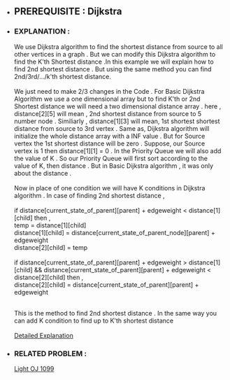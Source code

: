 - ## PREREQUISITE : Dijkstra 
- ### EXPLANATION :
    We use Dijkstra algorithm to find the shortest distance from source to all other vertices in a graph . But we can modify this Dijkstra algorithm to find the K'th Shortest
    distance .In this example we will explain how to find 2nd shortest distance . But using the same method you can find 2nd/3rd/.../k'th shortest distance. <br><br>
    We just need to make 2/3 changes in the Code . For Basic Dijkstra Algorithm we use a one dimensional array but to find K'th or 2nd Shortest distance we will need a two 
    dimensional distance array . here , distance[2][5] will mean , 2nd shortest distance from source to 5 number node . Similiarly , distance[1][3] will mean, 1st shortest 
    shortest distance from source to 3rd vertex . Same as, Dijkstra algorithm will initialize the whole distance array with a INF value . But for Source vertex the 1st shortest
    distance will be zero . Suppose, our Source vertex is 1 then distance[1][1] = 0 . In the Priority Queue we will also add the value of K . So our Priority Queue will 
    first sort according to the value of K, then distance . But in Basic Dijkstra algorithm , it was only about the distance .<br><br>
    Now in place of one condition we will have K conditions in Dijkstra algorithm . In case of finding 2nd shortest distance ,<br><br>
    if distance[current_state_of_parent][parent] + edgeweight < distance[1][child] then ,<br>
    temp = distance[1][child] <br>
    distance[1][child] = distance[current_state_of_parent_node][parent] + edgeweight <br>
    distance[2][child] = temp <br><br>
    if distance[current_state_of_parent][parent] + edgeweight > distance[1][child] && distance[current_state_of_parent][parent] + edgeweight < distance[2][child] then ,<br>
    distance[2][child] = distance[current_state_of_parent][parent] + edgeweight <br><br>
    
    This is the method to find 2nd shortest distance . In the same way you can add K condition to find up to K'th shortest distance <br><br>
    [Detailed Explanation](http://lbv-pc.blogspot.com/2012/06/not-best.html) 
- ### RELATED PROBLEM :
   [Light OJ 1099](http://lightoj.com/volume_showproblem.php?problem=1099)
